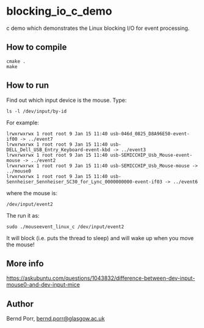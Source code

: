 # blocking_io_c_demo
c demo which demonstrates the Linux blocking I/O for event processing.

## How to compile

```
cmake .
make
```

## How to run

Find out which input device is the mouse.
Type:
```
ls -l /dev/input/by-id
```

For example:
```
lrwxrwxrwx 1 root root 9 Jan 15 11:40 usb-046d_0825_D8A96E50-event-if00 -> ../event7
lrwxrwxrwx 1 root root 9 Jan 15 11:40 usb-DELL_Dell_USB_Entry_Keyboard-event-kbd -> ../event3
lrwxrwxrwx 1 root root 9 Jan 15 11:40 usb-SEMICCHIP_Usb_Mouse-event-mouse -> ../event2
lrwxrwxrwx 1 root root 9 Jan 15 11:40 usb-SEMICCHIP_Usb_Mouse-mouse -> ../mouse0
lrwxrwxrwx 1 root root 9 Jan 15 11:40 usb-Sennheiser_Sennheiser_SC30_for_Lync_0000000000-event-if03 -> ../event6
```
where the mouse is:
```
/dev/input/event2
```

The run it as:
```
sudo ./mouseevent_linux_c /dev/input/event2
```

It will block (i.e. puts the thread to sleep) and will wake up when you move the mouse!


## More info

https://askubuntu.com/questions/1043832/difference-between-dev-input-mouse0-and-dev-input-mice

## Author

Bernd Porr, bernd.porr@glasgow.ac.uk
